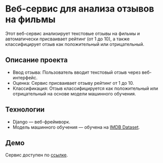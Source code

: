 # Веб-сервис для анализа отзывов на фильмы

Этот веб-сервис анализирует текстовые отзывы на фильмы и автоматически присваивает рейтинг (от 1 до 10), а также классифицирует отзыв как положительный или отрицательный.

## Описание проекта

- Ввод отзыва: Пользователь вводит текстовый отзыв через веб-интерфейс.
- Оценка: Сервис присваивает отзыву рейтинг от 1 до 10.
- Классификация: Отзыв классифицируется как положительный или отрицательный на основе модели машинного обучения.

## Технологии

- Django — веб-фреймворк.
- Модель машинного обучения — обучена на [IMDB Dataset](https://ai.stanford.edu/~amaas/data/sentiment/).

## Демо

Сервис доступен по [ссылке](https://movie-review-47md.onrender.com).
